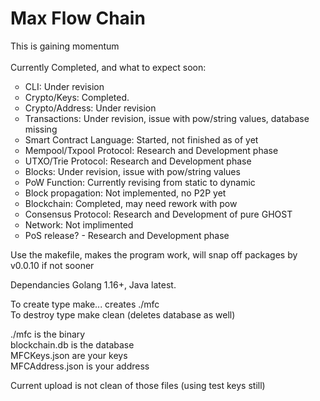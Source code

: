 # Max Flow Chain

This is gaining momentum<br>
<br>
Currently Completed, and what to expect soon:<br>
<ul style="list-style: circle">
  <li>CLI: Under revision</li>
  <li>Crypto/Keys: Completed.</li>
  <li>Crypto/Address: Under revision</li>
  <li>Transactions: Under revision, issue with pow/string values, database missing</li>
  <li>Smart Contract Language: Started, not finished as of yet</li>
  <li>Mempool/Txpool Protocol: Research and Development phase</li>
  <li>UTXO/Trie Protocol: Research and Development phase</li>
  <li>Blocks: Under revision, issue with pow/string values</li>
  <li>PoW Function: Currently revising from static to dynamic</li>
  <li>Block propagation: Not implemented, no P2P yet</li>
  <li>Blockchain: Completed, may need rework with pow</li>
  <li>Consensus Protocol: Research and Development of pure GHOST</li>
  <li>Network: Not implimented</li>
  <li>PoS release? - Research and Development phase</li>
</ul>

Use the makefile, makes the program work, will snap off packages by v0.0.10 if not sooner<br>

Dependancies Golang 1.16+, Java latest.<br>

To create type make... creates ./mfc<br>
To destroy type make clean (deletes database as well)<br>

./mfc is the binary<br>
blockchain.db is the database<br>
MFCKeys.json are your keys<br>
MFCAddress.json is your address<br>

Current upload is not clean of those files (using test keys still)<br>
